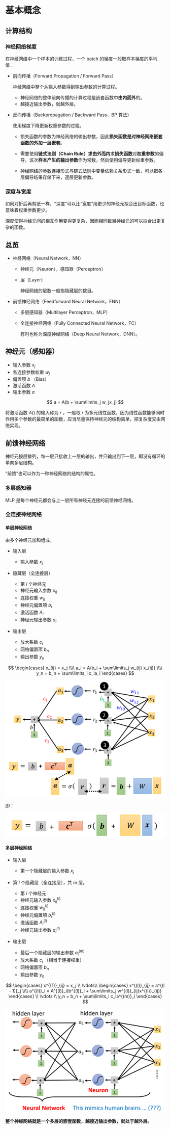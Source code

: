 # 基本概念

## 计算结构

### 神经网络梯度

在神经网络中一个样本的训练过程，一个 batch 的梯度一般取样本梯度的平均值：

- 前向传播（Forward Propagation / Forward Pass）

	神经网络中整个从输入参数得到输出参数的计算过程。

	- 神经网络的整体前向传播的计算过程是嵌套函数中**由内而外**的。
	- 越接近输出参数，就越外层。

- 反向传播（Backpropagation / Backward Pass，BP 算法）

	使用梯度下降更新权重参数的过程。

	- 损失函数的参数为神经网络的输出参数，因此**损失函数是对神经网络嵌套函数的外加一层嵌套**。
	- 需要使用**链式法则（Chain Rule）**求**由外而内**求**损失函数**对**权重参数**的偏导，该次**样本产生的输出参数**作为常数，然后使用偏导更新权重参数。

	- 神经网络的参数连接形式与链式法则中变量依赖关系形式一致，可以把各层偏导结果存储下来，逐层更新参数。

### 深度与宽度

如同对折后再剪纸一样，“深度”可以比“宽度”用更少的神经元拟合出目标函数，也意味着权重参数更少。

深度使得神经元间的相互作用变得更复杂，因而相同数目神经元的可以拟合出更复杂的函数。

## 总览

- 神经网络（Neural Network，NN）

	- 神经元（Neuron），感知器（Perceptron）

	- 层（Layer）

		神经网络的层数一般指隐藏层的数目。

- 前馈神经网络（Feedforward Neural Network，FNN）

  - 多层感知器（Multilayer Perceptron，MLP）

  - 全连接神经网络（Fully Connected Neural Network，FC）

    有时也称为深度神经网络（Deep Neural Network，DNN）。


## 神经元（感知器）

- 输入参数 $x_j$
- 各连接参数权重 $w_j$
- 偏置项 $b$ （Bias）
- 激活函数 $A$
- 输出参数 $a$

$$
a = A(b + \sum\limits_j w_jx_j)
$$

将激活函数 $A()$ 的输入称为 $r$ ，一般取 $r$ 为多元线性函数，因为线性函数能够同时作用多个参数的最简单的函数，应当尽量保持神经元的结构简单，把复杂度交由网络实现。

## 前馈神经网络

神经元按层排列，每一层只接收上一层的输出，并只输出到下一层，即没有循环的单向多层结构。

“前馈”也可以作为一种神经网络的结构的属性。

### 多层感知器

MLP 是每个神经元都会与上一层所有神经元连接的前馈神经网络。

### 全连接神经网络

#### 单层神经网络

由多个神经元加和组成。

- 输入层

	- 输入参数 $x_j$
- 隐藏层（全连接层）

	- 第 $i$ 个神经元
	- 神经元输入参数 $x_{ij}$
	- 连接权重 $w_{ij}$
	- 神经元偏置项 $b_i$
	- 激活函数 $A_i$
	- 神经元输出参数 $a_i$
- 输出层

	- 放大系数 $c_i$
	- 网络偏置项 $b_n$
	- 输出参数 $y_n$

$$
\begin{cases}
x_{ij} = x_j \\\\
a_i = A(b_i + \sum\limits_j w_{ij} x_{ij}) \\\\
y_n = b_n + \sum\limits_i c_ia_i
\end{cases}
$$

![image-20220603105325177](images/基本概念/image-20220603105325177.png)

即：

![image-20220603140617468](images/基本概念/image-20220603140617468.png)

#### 多层神经网络

- 输入层

	- 第一个隐藏层的输入参数 $x_j$
- 第 $l$ 个隐藏层（全连接层），共 $m$ 层。

	- 第 $i$ 个神经元
	- 神经元输入参数 $x^{(l)}_{ij}$
	- 连接权重 $w^{(l)}_{ij}$
	- 神经元偏置项 $b^{(l)}_i$
	- 激活函数 $A^{(l)}_i$
	- 神经元输出参数 $a^{(l)}_i$
- 输出层

	- 最后一个隐藏层的输出参数 $a^{(m)}_i$
	- 放大系数 $c_i$ （相当于连接权重）
	- 网络偏置项 $b_n$
	- 输出参数 $y_n$

$$
\begin{cases}
x^{(1)}_{ij} = x_j \\
\vdots\\
\begin{cases}
x^{(l)}_{ij} = a^{(l - 1)}_j \\\\
a^{(l)}_i = A^{(l)}_i(b^{(l)}_i + \sum\limits_j w^{(l)}_{ij}x^{(l)}_{ij})
\end{cases} \\
\vdots \\
y_n = b_n + \sum\limits_i c_ia^{(m)}_i
\end{cases}
$$

![image-20220603140454580](images/基本概念/image-20220603140454580.png)

**整个神经网络就是一个多层的嵌套函数，越接近输出参数，就处于越外层。**
